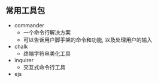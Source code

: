 ## 常用工具包

- commander
  - 一个命令行解决方案
  - 可以告诉用户脚手架的命令和功能, 以及处理用户的输入
- chalk
  - 终端字符串美化工具
- inquirer
  - 交互式命令行工具
- ejs